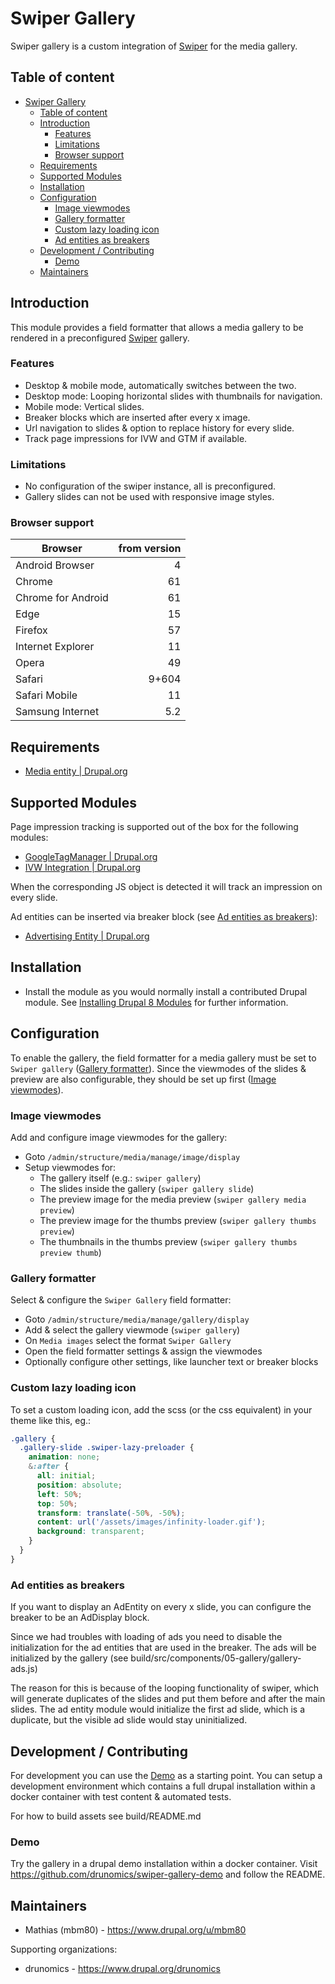 # Swiper Gallery

Swiper gallery is a custom integration of [Swiper](http://idangero.us/swiper/) 
for the media gallery.


## Table of content

 * [Swiper Gallery](#swiper-gallery)
   * [Table of content](#table-of-content)
   * [Introduction](#introduction)
     * [Features](#features)
     * [Limitations](#limitations)
     * [Browser support](#browser-support)
   * [Requirements](#requirements)
   * [Supported Modules](#supported-modules)
   * [Installation](#installation)
   * [Configuration](#configuration)
     * [Image viewmodes](#image-viewmodes)
     * [Gallery formatter](#gallery-formatter)
     * [Custom lazy loading icon](#custom-lazy-loading-icon)
     * [Ad entities as breakers](#ad-entities-as-breakers)
   * [Development / Contributing](#development--contributing)
     * [Demo](#demo)
   * [Maintainers](#maintainers)

## Introduction

This module provides a field formatter that allows a media gallery to be 
rendered in a preconfigured [Swiper](http://idangero.us/swiper/) gallery.

### Features

 * Desktop & mobile mode, automatically switches between the two.
 * Desktop mode: Looping horizontal slides with thumbnails for navigation.
 * Mobile mode: Vertical slides. 
 * Breaker blocks which are inserted after every x image.
 * Url navigation to slides & option to replace history for every slide.
 * Track page impressions for IVW and GTM if available.
 
### Limitations

 * No configuration of the swiper instance, all is preconfigured.
 * Gallery slides can not be used with responsive image styles.

### Browser support

| Browser            | from version |
|--------------------|-------------:|
| Android Browser    |            4 |
| Chrome             |           61 |
| Chrome for Android |           61 |
| Edge               |           15 |
| Firefox            |           57 |
| Internet Explorer  |           11 |
| Opera              |           49 |
| Safari             |        9+604 |
| Safari Mobile      |           11 | 
| Samsung Internet   |          5.2 |


## Requirements

 * [Media entity | Drupal.org](https://www.drupal.org/project/media_entity)


## Supported Modules

Page impression tracking is supported out of the box for the following modules:
 
 * [GoogleTagManager | Drupal.org](https://www.drupal.org/project/google_tag)
 * [IVW Integration | Drupal.org](https://www.drupal.org/project/ivw_integration) 

When the corresponding JS object is detected it will track an impression on
every slide.

Ad entities can be inserted via breaker block (see [Ad entities as breakers](#ad-entities-as-breakers)):

 * [Advertising Entity | Drupal.org](https://www.drupal.org/project/ad_entity)


## Installation

 * Install the module as you would normally install a contributed Drupal module.
   See [Installing Drupal 8 Modules](https://www.drupal.org/node/1897420) for further information.


## Configuration

To enable the gallery, the field formatter for a media gallery must be set to 
`Swiper gallery` ([Gallery formatter](#gallery-formatter)). 
Since the viewmodes of the slides & preview are also configurable, they should 
be set up first ([Image viewmodes](#image-viewmodes)).

### Image viewmodes

Add and configure image viewmodes for the gallery:

 * Goto `/admin/structure/media/manage/image/display`
 * Setup viewmodes for:
   * The gallery itself (e.g.: `swiper gallery`)
   * The slides inside the gallery (`swiper gallery slide`)
   * The preview image for the media preview (`swiper gallery media preview`)
   * The preview image for the thumbs preview (`swiper gallery thumbs preview`)
   * The thumbnails in the thumbs preview (`swiper gallery thumbs preview thumb`) 

### Gallery formatter

Select & configure the `Swiper Gallery` field formatter: 

 * Goto `/admin/structure/media/manage/gallery/display`
 * Add & select the gallery viewmode (`swiper gallery`)
 * On `Media images` select the format `Swiper Gallery`
 * Open the field formatter settings & assign the viewmodes
 * Optionally configure other settings, like launcher text or breaker blocks

### Custom lazy loading icon

To set a custom loading icon, add the scss (or the css equivalent) in your 
theme like this, eg.:

```css
.gallery {
  .gallery-slide .swiper-lazy-preloader {
    animation: none;
    &:after {
      all: initial;
      position: absolute;
      left: 50%;
      top: 50%;
      transform: translate(-50%, -50%);
      content: url('/assets/images/infinity-loader.gif');
      background: transparent;
    }
  }
}
```

### Ad entities as breakers

If you want to display an AdEntity on every x slide, you can configure the 
breaker to be an AdDisplay block. 

Since we had troubles with loading of ads you need to disable the initialization 
for the ad entities that are used in the breaker. The ads will be initialized by 
the gallery (see build/src/components/05-gallery/gallery-ads.js)

The reason for this is because of the looping functionality of swiper, which 
will generate duplicates of the slides and put them before and after the main 
slides. The ad entity module would initialize the first ad slide, which is a 
duplicate, but the visible ad slide would stay uninitialized.


## Development / Contributing

For development you can use the [Demo](#demo) as a starting point. You can setup 
a development environment which contains a full drupal installation within a 
docker container with test content & automated tests.

For how to build assets see build/README.md

### Demo

Try the gallery in a drupal demo installation within a docker container.
Visit https://github.com/drunomics/swiper-gallery-demo and follow the README. 


## Maintainers

 * Mathias (mbm80) - https://www.drupal.org/u/mbm80

Supporting organizations:
 
 * drunomics - https://www.drupal.org/drunomics
